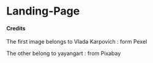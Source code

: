 # Landing-Page

#### Credits
The first image belongs to Vlada Karpovich : form Pexel

The other belong to yayangart : from Pixabay